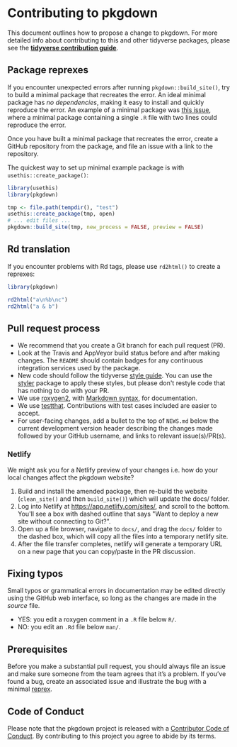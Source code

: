 # Contributing to pkgdown

This document outlines how to propose a change to pkgdown. For more detailed
info about contributing to this and other tidyverse packages, please see the
[**tidyverse contribution guide**](https://rstd.io/tidy-contrib).

## Package reprexes

If you encounter unexpected errors after running `pkgdown::build_site()`, try
to build a minimal package that recreates the error. An ideal minimal package has
*no dependencies*, making it easy to install and quickly reproduce the error. An
example of a minimal package was [this issue](https://github.com/r-lib/pkgdown/issues/720#issuecomment-397606145),
where a minimal package containing a single `.R` file with two lines could reproduce
the error.

Once you have built a minimal package that recreates the error, create a GitHub
repository from the package, and file an issue with a link to the repository.

The quickest way to set up minimal example package is with `usethis::create_package()`:

```R
library(usethis)
library(pkgdown)

tmp <- file.path(tempdir(), "test")
usethis::create_package(tmp, open)
# ... edit files ...
pkgdown::build_site(tmp, new_process = FALSE, preview = FALSE)
```

## Rd translation

If you encounter problems with Rd tags, please use `rd2html()` to create a reprexes:

```R
library(pkgdown)

rd2html("a\n%b\nc")
rd2html("a & b")
```

## Pull request process

*  We recommend that you create a Git branch for each pull request (PR).  
*  Look at the Travis and AppVeyor build status before and after making changes.
The `README` should contain badges for any continuous integration services used
by the package.  
*  New code should follow the tidyverse [style guide](http://style.tidyverse.org).
You can use the [styler](https://CRAN.R-project.org/package=styler) package to
apply these styles, but please don't restyle code that has nothing to do with 
your PR.  
*  We use [roxygen2](https://cran.r-project.org/package=roxygen2), with
[Markdown syntax](https://cran.r-project.org/web/packages/roxygen2/vignettes/markdown.html), 
for documentation.  
*  We use [testthat](https://cran.r-project.org/package=testthat). Contributions
with test cases included are easier to accept.  
*  For user-facing changes, add a bullet to the top of `NEWS.md` below the
current development version header describing the changes made followed by your
GitHub username, and links to relevant issue(s)/PR(s).

### Netlify

We might ask you for a Netlify preview of your changes i.e. how do your local changes affect the pkgdown website?

1. Build and install the amended package, then re-build the website (`clean_site()` and then `build_site()`) which will update the docs/ folder.
1. Log into Netlify at https://app.netlify.com/sites/, and scroll to the bottom. You'll see a box with dashed outline that says "Want to deploy a new site without connecting to Git?".
1. Open up a file browser, navigate to `docs/`, and drag the `docs/` folder to the dashed box, which will copy all the files into a temporary netlify site.
1. After the file transfer completes, netlify will generate a temporary URL on a new page that you can copy/paste in the PR discussion.

## Fixing typos

Small typos or grammatical errors in documentation may be edited directly using
the GitHub web interface, so long as the changes are made in the _source_ file.

*  YES: you edit a roxygen comment in a `.R` file below `R/`.
*  NO: you edit an `.Rd` file below `man/`.

## Prerequisites

Before you make a substantial pull request, you should always file an issue and
make sure someone from the team agrees that it’s a problem. If you’ve found a
bug, create an associated issue and illustrate the bug with a minimal 
[reprex](https://www.tidyverse.org/help/#reprex).

## Code of Conduct

Please note that the pkgdown project is released with a
[Contributor Code of Conduct](CODE_OF_CONDUCT.md). By contributing to this
project you agree to abide by its terms.
